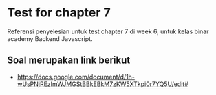 
# Test for chapter 7

Referensi penyelesian untuk test chapter 7 di week 6, untuk kelas binar academy Backend Javascript.

## Soal merupakan link berikut
- https://docs.google.com/document/d/1h-wUsPNjREzImWJMGStBBkEBkM7zKW5XTkpi0r7YQ5U/edit#



